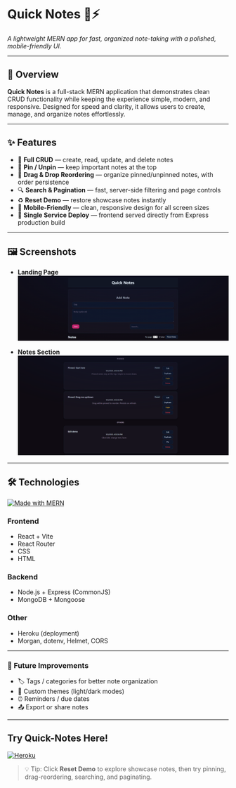 # Quick Notes 📝⚡  

_A lightweight MERN app for fast, organized note-taking with a polished, mobile-friendly UI._

---

## 🌟 Overview
**Quick Notes** is a full-stack MERN application that demonstrates clean CRUD functionality while keeping the experience simple, modern, and responsive. Designed for speed and clarity, it allows users to create, manage, and organize notes effortlessly.

---

## ✨ Features
- 📝 **Full CRUD** — create, read, update, and delete notes  
- 📌 **Pin / Unpin** — keep important notes at the top  
- 🔀 **Drag & Drop Reordering** — organize pinned/unpinned notes, with order persistence  
- 🔍 **Search & Pagination** — fast, server-side filtering and page controls  
- ♻️ **Reset Demo** — restore showcase notes instantly  
- 📱 **Mobile-Friendly** — clean, responsive design for all screen sizes  
- 🚀 **Single Service Deploy** — frontend served directly from Express production build  

---

## 🖼️ Screenshots
- **Landing Page**  
![Notes Page](./frontend/public/images/quicknoteslanding.png)

- **Notes Section**
![Pinned Notes](./frontend/public/images/quicknotespinned.png)

---

## 🛠️ Technologies
[![Made with MERN](https://img.shields.io/badge/stack-MERN-green)](#)  
### Frontend
- React + Vite  
- React Router  
- CSS  
- HTML  

### Backend
- Node.js + Express (CommonJS)  
- MongoDB + Mongoose  

### Other
- Heroku (deployment)  
- Morgan, dotenv, Helmet, CORS  

---

### 🔮 Future Improvements
- 🏷️ Tags / categories for better note organization  
- 🎨 Custom themes (light/dark modes)  
- ⏰ Reminders / due dates  
- 📤 Export or share notes  

---

## Try Quick-Notes Here!

[![Heroku](https://img.shields.io/badge/demo-heroku-purple?logo=heroku)](https://quick-notes-0105ece0e60a.herokuapp.com/)  

> 💡 Tip: Click **Reset Demo** to explore showcase notes, then try pinning, drag-reordering, searching, and paginating.